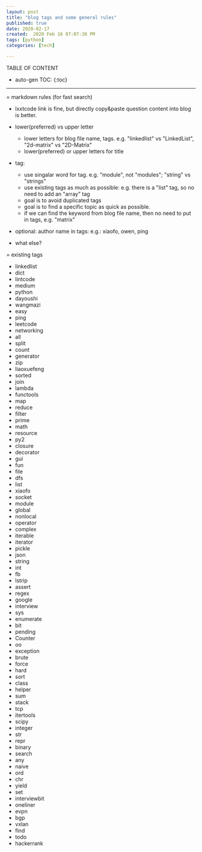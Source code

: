 ```yaml
---
layout: post
title: "blog tags and some general rules"
published: true
date: 2020-02-17
created:  2020 Feb 16 07:07:38 PM
tags: [python]
categories: [tech]

---
```


TABLE OF CONTENT

* auto-gen TOC:
{:toc}

- - -

= markdown rules (for fast search)

* lxxtcode link is fine, but directly copy&paste question content into blog is better.

* lower(preferred) vs upper letter
    * lower letters for blog file name, tags. e.g. "linkedlist" vs "LinkedList", "2d-matrix" vs "2D-Matrix"
    * lower(preferred) or upper letters for title 

* tag:
    * use singalar word for tag. e.g. "module", not "modules"; "string" vs "strings"
    * use existing tags as much as possible: e.g. there is a "list" tag, so no need to add an "array" tag
    * goal is to avoid duplicated tags
    * goal is to find a specific topic as quick as possible. 
    * if we can find the keyword from blog file name, then no need to put in tags, e.g. "matrix"

* optional: author name in tags: e.g.: xiaofo, owen, ping

* what else?


= existing tags

* linkedlist 
* dict 
* lintcode 
* medium 
* python 
* dayoushi 
* wangmazi 
* easy 
* ping
* leetcode 
* networking 
* all 
* split 
* count 
* generator 
* zip 
* liaoxuefeng 
* sorted
* join 
* lambda 
* functools 
* map 
* reduce 
* filter 
* prime 
* math 
* resource 
* py2
* closure 
* decorator 
* gui 
* fun 
* file 
* dfs 
* list 
* xiaofo 
* socket 
* module 
* global
* nonlocal 
* operator 
* complex 
* iterable 
* iterator 
* pickle 
* json 
* string 
* int 
* fb
* lstrip 
* assert 
* regex 
* google 
* interview 
* sys 
* enumerate 
* bit 
* pending
* Counter 
* oo 
* exception 
* brute 
* force 
* hard 
* sort 
* class 
* helper 
* sum 
* stack
* tcp 
* itertools 
* scipy 
* integer 
* str 
* repr 
* binary 
* search 
* any 
* naive 
* ord 
* chr
* yield 
* set 
* interviewbit 
* oneliner 
* evpn 
* bgp 
* vxlan 
* find 
* todo 
* hackerrank
